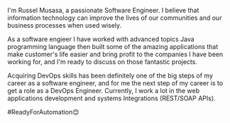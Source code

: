 I'm Russel Musasa, a passionate Software Engineer. I believe that information technology can improve the lives of our communities and our business processes when used wisely.

As a software engieer I have worked with advanced topics Java programming language then built some of the amazing applications that make customer's life easier and bring profit to the companies I have been working for, and I'm ready to discuss on those fantastic projects.

Acquiring DevOps skills has been definitely one of the big steps of my career as a software engineer, and for me the next step of my career is to get a role as a DevOps Engineer. Currently, I work a lot in the web applications development and systems Integrations (REST/SOAP APIs).

#ReadyForAutomation😊
